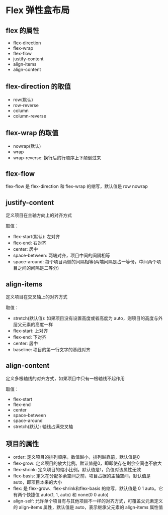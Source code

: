 # Flex 弹性盒布局

## flex 的属性

- flex-direction
- flex-wrap
- flex-flow
- justify-content
- align-items
- align-content

## flex-direction 的取值

- row(默认)
- row-reverse
- column
- column-reverse

## flex-wrap 的取值

- nowrap(默认)
- wrap
- wrap-reverse: 换行后的行顺序上下颠倒过来

## flex-flow

flex-flow 是 flex-direction 和 flex-wrap 的缩写，默认值是 row nowrap

## justify-content

定义项目在主轴方向上的对齐方式

取值：

  - flex-start(默认): 左对齐
  - flex-end: 右对齐
  - center: 居中
  - space-between: 两端对齐，项目中间的间隔相等
  - space-around: 每个项目两侧的间隔相等(两端间隔是占一等份，中间两个项目之间的间隔是二等分)

## align-items

定义项目在交叉轴上的对齐方式

取值：

  - stretch(默认值): 如果项目没有设置高度或者高度为 auto，则项目的高度与外层父元素的高度一样
  - flex-start: 上对齐
  - flex-end: 下对齐
  - center: 居中
  - baseline: 项目的第一行文字的基线对齐

## align-content

定义多根轴线的对齐方式，如果项目中只有一根轴线不起作用

取值：

  - flex-start
  - flex-end
  - center
  - space-between
  - space-around
  - stretch(默认): 轴线占满交叉轴

## 项目的属性

- order: 定义项目的排列顺序。数值越小，排列越靠前，默认值是0
- flex-grow: 定义项目的放大比例。默认值是0，即即使存在剩余空间也不放大
- flex-shrink: 定义项目的缩小比例。默认值是1，负值对该属性无效
- flex-basis: 定义在分配多余空间之前，项目占据的主轴空间，默认值是 auto，即项目本来的大小
- flex: 是 flex-grow、flex-shrink和flex-basis 的缩写，默认值是 0 1 auto。它有两个快捷值 auto(1, 1, auto) 和 none(0 0 auto)
- align-self: 允许单个项目有与其他项目不一样的对齐方式，可覆盖父元素定义的 align-items 属性，默认值是 auto，表示继承父元素的 align-items 属性值